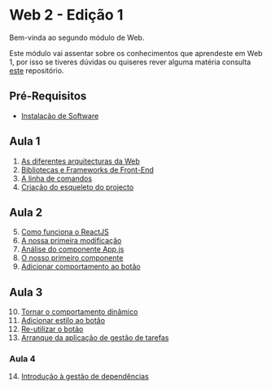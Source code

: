 # Web 2 - Edição 1

Bem-vinda ao segundo módulo de Web.

Este módulo vai assentar sobre os conhecimentos que aprendeste em Web 1, por isso se tiveres dúvidas ou quiseres rever alguma matéria consulta [este](https://github.com/As-Raparigas-do-Codigo/web-ed-3) repositório.

## Pré-Requisitos
* [Instalação de Software](0-Instalacao-de-Software.md)

## Aula 1

1. [As diferentes arquitecturas da Web](As-diferentes-arquitecturas-da-web.md)
2. [Bibliotecas e Frameworks de Front-End](Bibliotecas-e-Frameworks-de-Front-End.md)
3. [A linha de comandos](A-linha-de-comandos.md)
4. [Criação do esqueleto do projecto](Criacao-do-esqueleto-do-projecto.md)

## Aula 2

5. [Como funciona o ReactJS](Como-funciona-o-ReactJS.md)
6. [A nossa primeira modificação](A-nossa-primeira-modificacao.md)
7. [Análise do componente App.js](Analise-do-componente-Appjs.md)
8. [O nosso primeiro componente](O-nosso-primeiro-componente.md)
9. [Adicionar comportamento ao botão](Adicionar-comportamento-ao-botao.md)

## Aula 3

10. [Tornar o comportamento dinâmico](Tornar-o-comportamento-dinamico.md)
11. [Adicionar estilo ao botão](Adicionar-estilo-ao-botao.md)
12. [Re-utilizar o botão](Reutilizar-o-botao.md)
13. [Arranque da aplicação de gestão de tarefas](Arranque-da-aplicação-de-gestão-de-tarefas.md)

### Aula 4

14. [Introdução à gestão de dependências](Introducao-a-gestao-de-dependencias.md)
